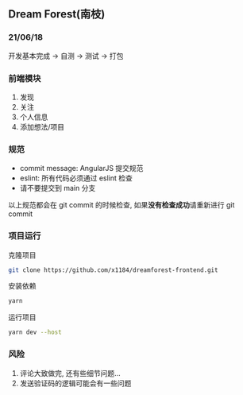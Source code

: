 ## Dream Forest(南枝)

### 21/06/18
开发基本完成 -> 自测 -> 测试 -> 打包

### 前端模块
1. 发现
2. 关注
3. 个人信息
4. 添加想法/项目

### 规范
* commit message: AngularJS 提交规范
* eslint: 所有代码必须通过 eslint 检查
* 请不要提交到 main 分支

以上规范都会在 git commit 的时候检查, 如果**没有检查成功**请重新进行 git commit

### 项目运行
克隆项目
```bash
git clone https://github.com/x1184/dreamforest-frontend.git
```

安装依赖
```bash
yarn
```

运行项目
```bash
yarn dev --host
```

### 风险
1. 评论大致做完, 还有些细节问题...
2. 发送验证码的逻辑可能会有一些问题
